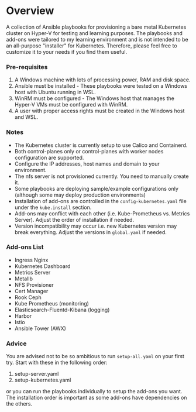 # Overview
A collection of Ansible playbooks for provisioning a bare metal Kubernetes cluster on Hyper-V for testing and learning purposes. The playbooks and add-ons were tailored to my learning environment and is not intended to be an all-purpose "installer" for Kubernetes. Therefore, please feel free to customize it to your needs if you find them useful.

### Pre-requisites
1. A Windows machine with lots of processing power, RAM and disk space.
2. Ansible must be installed - These playbooks were tested on a Windows host with Ubuntu running in WSL. 
3. WinRM must be configured - The Windows host that manages the Hyper-V VMs must be configured with WinRM.
4. A user with proper access rights must be created in the Windows host and WSL.

### Notes
* The Kubernetes cluster is currently setup to use Calico and Containerd.
* Both control-planes only or control-planes with worker nodes configuration are supported.
* Configure the IP addresses, host names and domain to your environment.
* The nfs server is not provisioned currently. You need to manually create it.
* Some playbooks are deploying sample/example configurations only (although some may deploy production environments)
* Installation of add-ons are controlled in the `config-kubernetes.yaml` file under the `kube.install` section.
* Add-ons may conflict with each other (i.e. Kube-Prometheus vs. Metrics Server). Adjust the order of installation if needed.
* Version incompatibility may occur i.e. new Kubernetes version may break everything. Adjust the versions in `global.yaml` if needed.

### Add-ons List
* Ingress Nginx
* Kubernetes Dashboard
* Metrics Server
* Metallb
* NFS Provisioner
* Cert Manager
* Rook Ceph
* Kube Prometheus (monitoring)
* Elasticsearch-Fluentd-Kibana (logging)
* Harbor
* Istio
* Ansible Tower (AWX)

### Advice
You are advised not to be so ambitious to run `setup-all.yaml` on your first try. Start with these in the following order:
1. setup-server.yaml
2. setup-kubernetes.yaml

or you can run the playbooks individually to setup the add-ons you want. The installation order is important as some add-ons have dependencies on the others.
